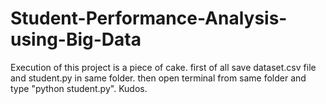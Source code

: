 # Student-Performance-Analysis-using-Big-Data
Execution of this project is a piece of cake. first of all save dataset.csv file and student.py in same folder. then open terminal from same folder and type "python student.py". Kudos.
